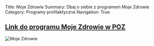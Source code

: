 Title: Moje Zdrowie
Summary: Dbaj o siebie z programem Moje Zdrowie
Category: Programy profilaktyczne
Navigation: True

## [Link do programu Moje Zdrowie w POZ](https://pacjent.gov.pl/program-moje-zdrowie)

![Moje Zdrowie]({attach}../images/moje_zdrowie.jpg)